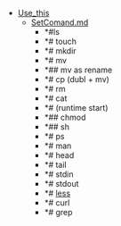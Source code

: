 - <a href = "E:\Node_projects\Node_Way\NBase\_Md\_Index\_II_level\contaners\Use_this\cat.Use_this\dir.Use_this.md">Use_this</a>
    - <a href = "E:\Node_projects\Node_Way\NBase\_Md\_Index\_II_level\contaners\Use_this\SetComand.md">SetComand.md</a>
        - *#ls
        - *# touch
        - *# mkdir
        - *# mv
        - *## mv as rename
        - *# cp (dubl + mv)
        - *# rm 
        - *# cat
        - *# (runtime start)
        - *## chmod 
        - *## sh
        - *# ps
        - *# man 
        - *# head
        - *# tail 
        - *# stdin
        - *# stdout
        - *# [less](less/___setcomand.md)
        - *# curl
        - *# grep
